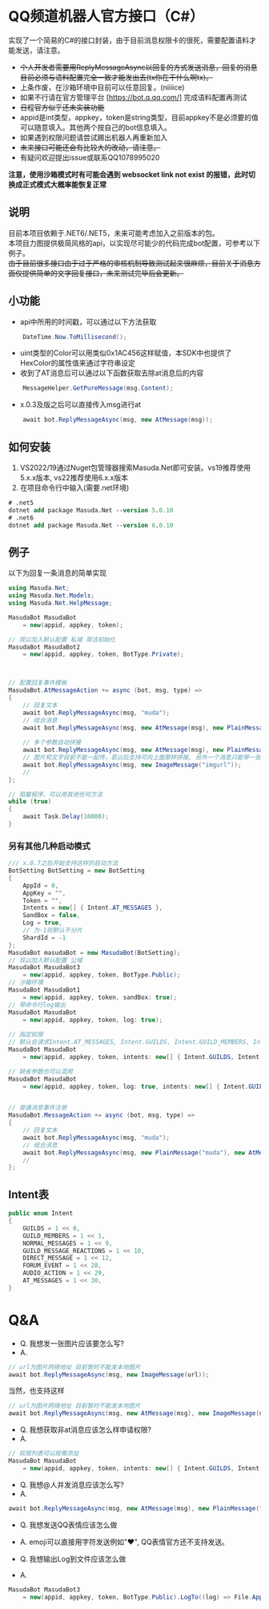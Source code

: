 # QQ频道机器人官方接口（C#）
实现了一个简易的C#的接口封装，由于目前消息权限卡的很死，需要配置语料才能发送，请注意。
- ~~个人开发者需要用ReplyMessageAsync以回复的方式发送消息，回复的消息目前必须与语料配置完全一致才能发出去(tx你在干什么啊tx)。~~
- 上条作废，在沙箱环境中目前可以任意回复。(niiiice)
- 如果不行请在官方管理平台 [https://bot.q.qq.com/] 完成语料配置再测试
- ~~日程官方似乎还未实装功能~~
- appid是int类型，appkey，token是string类型，目前appkey不是必须要的值可以随意填入。其他两个按自己的bot信息填入。
- 如果遇到权限问题请尝试踢出机器人再重新加入
- ~~未来接口可能还会有比较大的改动，请注意。~~
- 有疑问欢迎提出issue或联系QQ1078995020

__注意，使用沙箱模式时有可能会遇到 websocket link not exist 的报错，此时切换成正式模式大概率能恢复正常__

## 说明
目前本项目依赖于.NET6/.NET5，未来可能考虑加入之前版本的包。  
本项目力图提供极简风格的api，以实现尽可能少的代码完成bot配置，可参考以下例子。  
~~由于目前很多接口由于过于严格的审核机制导致测试起来很麻烦，目前关于消息方面仅提供简单的文字回复接口，未来测试完毕后会更新。~~

## 小功能
- api中所用的时间戳，可以通过以下方法获取
``` C#
    DateTime.Now.ToMillisecond();
```
- uint类型的Color可以用类似0x1AC456这样赋值，本SDK中也提供了HexColor的属性值来通过字符串设定
- 收到了AT消息后可以通过以下函数获取去除at消息后的内容
``` C#
    MessageHelper.GetPureMessage(msg.Content);
```
-  x.0.3及版之后可以直接传入msg进行at
``` C#
    await bot.ReplyMessageAsync(msg, new AtMessage(msg));
```
## 如何安装
1. VS2022/19通过Nuget包管理器搜索Masuda.Net即可安装。vs19推荐使用5.x.x版本, vs22推荐使用6.x.x版本
2. 在项目命令行中输入(需要.net环境)
``` ps
# .net5
dotnet add package Masuda.Net --version 5.0.10
# .net6
dotnet add package Masuda.Net --version 6.0.10
```

## 例子
以下为回复一条消息的简单实现
``` C#
using Masuda.Net;
using Masuda.Net.Models;
using Masuda.Net.HelpMessage;

MasudaBot MasudaBot
    = new(appid, appkey, token);

// 现以加入默认配置 私域 简洁初始化
MasudaBot MasudaBot2
    = new(appid, appkey, token, BotType.Private);



// 配置回复事件模板
MasudaBot.AtMessageAction += async (bot, msg, type) => 
{ 
    // 回复文本
    await bot.ReplyMessageAsync(msg, "muda");
    // 组合消息
    await bot.ReplyMessageAsync(msg, new AtMessage(msg), new PlainMessage("muda"));
    
    // 多个参数自动拼接
    await bot.ReplyMessageAsync(msg, new AtMessage(msg), new PlainMessage("muda"), new AtMessage(msg));
    // 图片和文字目前不能一起传，若以后支持可向上面那样拼接, 另外一个消息只能带一张图，传入多个ImageMessage会覆盖
    await bot.ReplyMessageAsync(msg, new ImageMessage("imgurl"));
    //
};

// 阻塞程序，可以用其他任何方法
while (true)
{
    await Task.Delay(10000);
}
```
### 另有其他几种启动模式
``` C#
/// x.0.7之后开始支持这样的启动方法
BotSetting BotSetting = new BotSetting
{
    AppId = 0,
    AppKey = "",
    Token = "",
    Intents = new[] { Intent.AT_MESSAGES },
    SandBox = false,
    Log = true,
    // 为-1则默认不分片
    ShardId = -1
};
MasudaBot masudaBot = new MasudaBot(BotSetting);
// 现以加入默认配置 公域
MasudaBot MasudaBot3
    = new(appid, appkey, token, BotType.Public);
// 沙箱环境
MasudaBot MasudaBot1
    = new(appid, appkey, token, sandBox: true);
// 带命令行log输出
MasudaBot MasudaBot
    = new(appid, appkey, token, log: true);
    
// 指定权限
// 默认会请求Intent.AT_MESSAGES, Intent.GUILDS, Intent.GUILD_MEMBERS, Intent.GUILD_MESSAGE_REACTIONS四个权限, 如已开启了私域，可再请求Intent.NORMAL_MESSAGES权限
MasudaBot MasudaBot
    = new(appid, appkey, token, intents: new[] { Intent.GUILDS, Intent.AT_MESSAGES});

// 缺省参数也可以混用
MasudaBot MasudaBot
    = new(appid, appkey, token, log: true, intents: new[] { Intent.GUILDS, Intent.AT_MESSAGES, Intent.NORMAL_MESSAGES});


// 普通消息事件注册
MasudaBot.MessageAction += async (bot, msg, type) => 
{ 
    // 回复文本
    await bot.ReplyMessageAsync(msg, "muda");
    // 组合消息
    await bot.ReplyMessageAsync(msg, new PlainMessage("muda"), new AtMessage(msg.Author.Id));
    //
};
```

## Intent表
``` C#
public enum Intent
{
    GUILDS = 1 << 0,
    GUILD_MEMBERS = 1 << 1,
    NORMAL_MESSAGES = 1 << 9,
    GUILD_MESSAGE_REACTIONS = 1 << 10,
    DIRECT_MESSAGE = 1 << 12,
    FORUM_EVENT = 1 << 28,
    AUDIO_ACTION = 1 << 29,
    AT_MESSAGES = 1 << 30,
}
```


# Q&A
- Q. 我想发一张图片应该要怎么写?  
- A. 
```C#
// url为图片网络地址 目前暂时不能发本地图片 
await bot.ReplyMessageAsync(msg, new ImageMessage(url));
```
当然，也支持这样
```C#
// url为图片网络地址 目前暂时不能发本地图片 
await bot.ReplyMessageAsync(msg, new AtMessage(msg), new ImageMessage(url));
```
- Q. 我想获取非at消息应该怎么样申请权限?  
- A. 
```C#
// 权限列表可以按需添加 
MasudaBot MasudaBot
    = new(appid, appkey, token, intents: new[] { Intent.GUILDS, Intent.AT_MESSAGES, Intent.NORMAL_MESSAGES});
```
- Q. 我想@人并发消息应该怎么写?
- A. 
```C#
await bot.ReplyMessageAsync(msg, new AtMessage(msg), new PlainMessage("muda"));
```

- Q. 我想发送QQ表情应该怎么做
- A. emoji可以直接用字符发送例如"♥", QQ表情官方还不支持发送。
   

- Q. 我想输出Log到文件应该怎么做
- A. 

```C#
MasudaBot MasudaBot3
    = new(appid, appkey, token, BotType.Public).LogTo((log) => File.AppendAllText("bot.log", log));
```